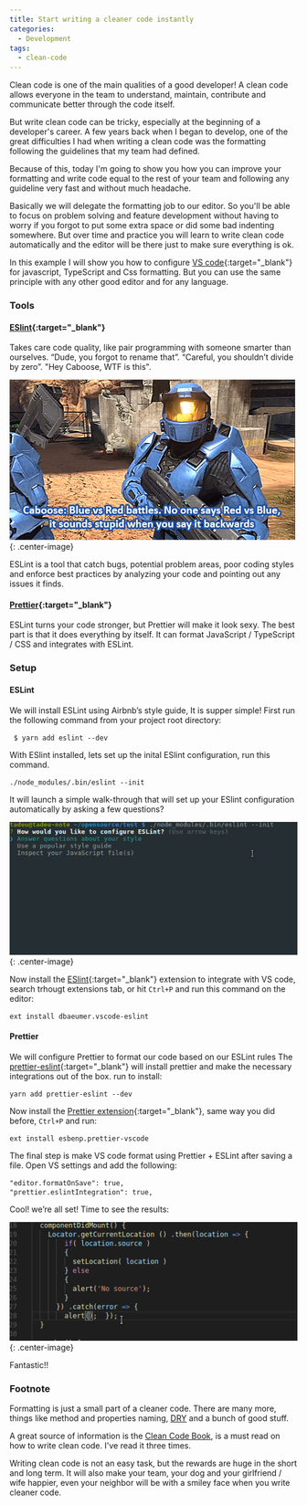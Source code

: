 ```yaml
---
title: Start writing a cleaner code instantly
categories:
  - Development
tags:
  - clean-code
---
```



Clean code is one of the main qualities of a good developer!
A clean code allows everyone in the team to understand, maintain, contribute and 
communicate better through the code itself.

But write clean code can be tricky, especially at the beginning of a developer's career.
A few years back when I began to develop, one of the great difficulties I had when writing a clean code was the formatting following the guidelines that my team had defined.

Because of this, today I'm going to show you how you can improve your formatting and write code equal to the rest of your team and following any guideline very fast and without much headache.

Basically we will delegate the formatting job to our editor. So you'll be able to focus on problem solving and feature development without having to worry if you forgot to put some extra space or did some bad indenting somewhere. But over time and practice you will learn to write clean code automatically and the editor will be there just to make sure everything is ok.
  
In this example I will show you how to configure [VS code](https://code.visualstudio.com/){:target="_blank"} for javascript, TypeScript and Css formatting. But you can use the same principle with any other good editor and for any language.

### Tools

#### [ESlint](https://eslint.org/){:target="_blank"}
Takes care code quality, like pair programming with someone smarter than ourselves. “Dude, you forgot to rename that”. “Careful, you shouldn’t divide by zero”.  "Hey Caboose, WTF is this". 

![Caboose](/images/posts/how-write-cleaner-code-instantly-caboose.gif){: .center-image}

ESLint is a tool that catch bugs, potential problem areas, poor coding styles and enforce best practices by analyzing your code and pointing out any issues it finds.

#### [Prettier](https://github.com/prettier/prettier){:target="_blank"}
ESLint turns your code stronger, but Prettier will make it look sexy. The best part  is that it does everything by itself. It can format JavaScript / TypeScript / CSS  and integrates with ESLint.

### Setup

#### ESLint
We will install ESLint using Airbnb’s style guide, It is supper simple! First run the following command from your project root directory:
```
 $ yarn add eslint --dev
```
With ESlint installed, lets set up the inital ESlint configuration, run this command.

```
./node_modules/.bin/eslint --init
```
It will launch a simple walk-through that will set up your ESlint configuration automatically by asking a few questions?

![Setup](/images/posts/how-write-cleaner-code-instantly-setup.gif){: .center-image}

Now install the [ESlint](https://marketplace.visualstudio.com/items?itemName=dbaeumer.vscode-eslint){:target="_blank"} extension to integrate with VS code, search trhougt extensions tab, or hit `Ctrl+P` and run this command on the editor:

```
ext install dbaeumer.vscode-eslint
```

#### Prettier

We will configure Prettier to format our code based on our ESLint rules
The [prettier-eslint](https://www.npmjs.com/package/prettier-eslint){:target="_blank"} will install prettier and make the necessary integrations out of the box. run to install:
```
yarn add prettier-eslint --dev
``` 

Now install the [Prettier extension](https://marketplace.visualstudio.com/items?itemName=esbenp.prettier-vscode){:target="_blank"}, same way you did before, `Ctrl+P`  and run:
```
ext install esbenp.prettier-vscode
```

The final step is make VS code format using Prettier + ESLint after saving a file. Open VS settings and add the following:
```
"editor.formatOnSave": true,
"prettier.eslintIntegration": true,
``` 

Cool! we’re all set! Time to see the results:

![Setup](/images/posts/how-write-cleaner-code-instantly-cleaning.gif){: .center-image}

Fantastic!!


### Footnote
Formatting is just a small part of a cleaner code. There are many more, things like method 
and properties naming, [DRY](https://en.wikipedia.org/wiki/Don%27t_repeat_yourself) and a bunch of good stuff.

A great source of information is the [Clean Code Book](https://www.amazon.com.br/Clean-Code-Handbook-Software-Craftsmanship/dp/0132350882), is a must read on how to write clean code. I've read it three times.

Writing clean code is not an easy task, but the rewards are huge in the short and long term.
It will also make your team, your dog and your girlfriend / wife happier, even your neighbor will be with a smiley face when you write cleaner code.
